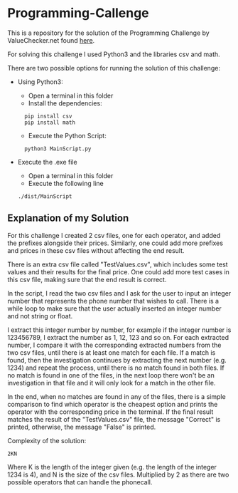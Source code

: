# Programming-Callenge

This is a repository for the solution of the Programming Challenge by ValueChecker.net found [here](https://docs.google.com/document/d/1t8BSicFnJellmzg2tBNoAL4hoes3hkyBljowWbBeVrg/edit).

For solving this challenge I used Python3 and the libraries csv and math.

There are two possible options for running the solution of this challenge:
- Using Python3:
    - Open a terminal in this folder
    - Install the dependencies:
  ```
    pip install csv
    pip install math
  ```
  - Execute the Python Script:
  ```
    python3 MainScript.py
  ```

- Execute the .exe file
    - Open a terminal in this folder
    - Execute the following line
     ```
    ./dist/MainScript
    ```

## Explanation of my Solution
For this challenge I created 2 csv files, one for each operator, and added the prefixes alongside their prices. Similarly, one could add more prefixes and prices in these csv files without affecting the end result.

There is an extra csv file called "TestValues.csv", which includes some test values and their results for the final price. One could add more test cases in this csv file, making sure that the end result is correct.

In the script, I read the two csv files and I ask for the user to input an integer number that represents the phone number that wishes to call. There is a while loop to make sure that the user actually inserted an integer number and not string or float.

I extract this integer number by number, for example if the integer number is 123456789, I extract the number as 1, 12, 123 and so on. For each extracted number, I compare it with the corresponding extracted numbers from the two csv files, until there is at least one match for each file. If a match is found, then the investigation continues by extracting the next number (e.g. 1234) and repeat the process, until there is no match found in both files. If no match is found in one of the files, in the next loop there won't be an investigation in that file and it will only look for a match in the other file.

In the end, when no matches are found in any of the files, there is a simple comparison to find which operator is the cheapest option and prints the operator with the corresponding price in the terminal. If the final result matches the result of the "TestValues.csv" file, the message "Correct" is printed, otherwise, the message "False" is printed.

Complexity of the solution:

    
    2KN
    

Where K is the length of the integer given (e.g. the length of the integer 1234 is 4), and N is the size of the csv files. Multiplied by 2 as there are two possible operators that can handle the phonecall.